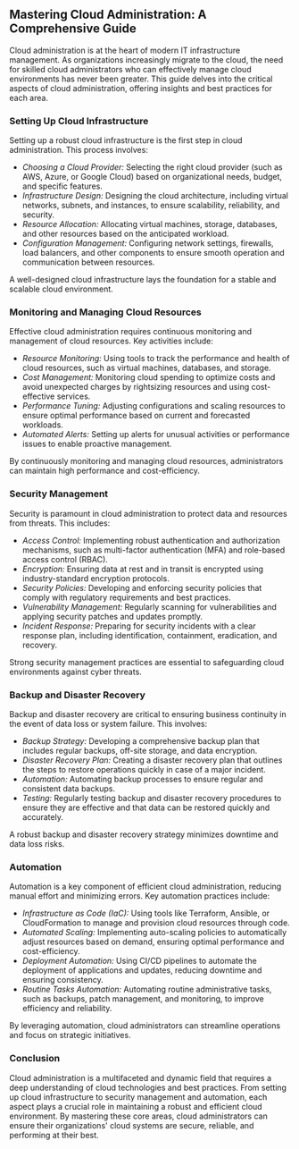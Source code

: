 ## Mastering Cloud Administration: A Comprehensive Guide

Cloud administration is at the heart of modern IT infrastructure management. As organizations increasingly migrate to the cloud, the need for skilled cloud administrators who can effectively manage cloud environments has never been greater. This guide delves into the critical aspects of cloud administration, offering insights and best practices for each area.

### Setting Up Cloud Infrastructure

Setting up a robust cloud infrastructure is the first step in cloud administration. This process involves:

- *Choosing a Cloud Provider:* Selecting the right cloud provider (such as AWS, Azure, or Google Cloud) based on organizational needs, budget, and specific features.
- *Infrastructure Design:* Designing the cloud architecture, including virtual networks, subnets, and instances, to ensure scalability, reliability, and security.
- *Resource Allocation:* Allocating virtual machines, storage, databases, and other resources based on the anticipated workload.
- *Configuration Management:* Configuring network settings, firewalls, load balancers, and other components to ensure smooth operation and communication between resources.

A well-designed cloud infrastructure lays the foundation for a stable and scalable cloud environment.

### Monitoring and Managing Cloud Resources

Effective cloud administration requires continuous monitoring and management of cloud resources. Key activities include:

- *Resource Monitoring:* Using tools to track the performance and health of cloud resources, such as virtual machines, databases, and storage.
- *Cost Management:* Monitoring cloud spending to optimize costs and avoid unexpected charges by rightsizing resources and using cost-effective services.
- *Performance Tuning:* Adjusting configurations and scaling resources to ensure optimal performance based on current and forecasted workloads.
- *Automated Alerts:* Setting up alerts for unusual activities or performance issues to enable proactive management.

By continuously monitoring and managing cloud resources, administrators can maintain high performance and cost-efficiency.

### Security Management

Security is paramount in cloud administration to protect data and resources from threats. This includes:

- *Access Control:* Implementing robust authentication and authorization mechanisms, such as multi-factor authentication (MFA) and role-based access control (RBAC).
- *Encryption:* Ensuring data at rest and in transit is encrypted using industry-standard encryption protocols.
- *Security Policies:* Developing and enforcing security policies that comply with regulatory requirements and best practices.
- *Vulnerability Management:* Regularly scanning for vulnerabilities and applying security patches and updates promptly.
- *Incident Response:* Preparing for security incidents with a clear response plan, including identification, containment, eradication, and recovery.

Strong security management practices are essential to safeguarding cloud environments against cyber threats.

### Backup and Disaster Recovery

Backup and disaster recovery are critical to ensuring business continuity in the event of data loss or system failure. This involves:

- *Backup Strategy:* Developing a comprehensive backup plan that includes regular backups, off-site storage, and data encryption.
- *Disaster Recovery Plan:* Creating a disaster recovery plan that outlines the steps to restore operations quickly in case of a major incident.
- *Automation:* Automating backup processes to ensure regular and consistent data backups.
- *Testing:* Regularly testing backup and disaster recovery procedures to ensure they are effective and that data can be restored quickly and accurately.

A robust backup and disaster recovery strategy minimizes downtime and data loss risks.

### Automation

Automation is a key component of efficient cloud administration, reducing manual effort and minimizing errors. Key automation practices include:

- *Infrastructure as Code (IaC):* Using tools like Terraform, Ansible, or CloudFormation to manage and provision cloud resources through code.
- *Automated Scaling:* Implementing auto-scaling policies to automatically adjust resources based on demand, ensuring optimal performance and cost-efficiency.
- *Deployment Automation:* Using CI/CD pipelines to automate the deployment of applications and updates, reducing downtime and ensuring consistency.
- *Routine Tasks Automation:* Automating routine administrative tasks, such as backups, patch management, and monitoring, to improve efficiency and reliability.

By leveraging automation, cloud administrators can streamline operations and focus on strategic initiatives.

### Conclusion

Cloud administration is a multifaceted and dynamic field that requires a deep understanding of cloud technologies and best practices. From setting up cloud infrastructure to security management and automation, each aspect plays a crucial role in maintaining a robust and efficient cloud environment. By mastering these core areas, cloud administrators can ensure their organizations' cloud systems are secure, reliable, and performing at their best.
